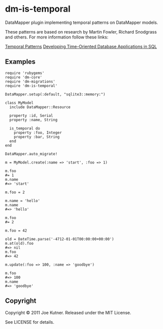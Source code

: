 dm-is-temporal
==================================

DataMapper plugin implementing temporal patterns on DataMapper models.

These patterns are based on research by Martin Fowler, Richard Snodgrass and others.  For more information follow these links:

[Temporal Patterns](http://martinfowler.com/eaaDev/timeNarrative.html)
[Developing Time-Oriented Database Applications in SQL](http://www.cs.arizona.edu/people/rts/publications.html)

Examples
---------

    require 'rubygems'
    require 'dm-core'
    require 'dm-migrations'
    require 'dm-is-temporal'
    
    DataMapper.setup(:default, "sqlite3::memory:")
        
    class MyModel
      include DataMapper::Resource
    
      property :id, Serial
      property :name, String
    
      is_temporal do
        property :foo, Integer
        property :bar, String
      end
    end
        
    DataMapper.auto_migrate!
    
    m = MyModel.create(:name => 'start', :foo => 1)
        
    m.foo
    #= 1
    m.name  
    #=> 'start'
    
    m.foo = 2
    
    m.name = 'hello'
    m.name  
    #=> 'hello'
    
    m.foo
    #= 2
    
    m.foo = 42
        
    old = DateTime.parse('-4712-01-01T00:00:00+00:00')
    m.at(old).foo
    #=> nil
    m.foo
    #=> 42
    
    m.update(:foo => 100, :name => 'goodbye')
    
    m.foo
    #=> 100
    m.name
    #=> 'goodbye'
    

Copyright
----------

Copyright © 2011 Joe Kutner. Released under the MIT License.

See LICENSE for details.